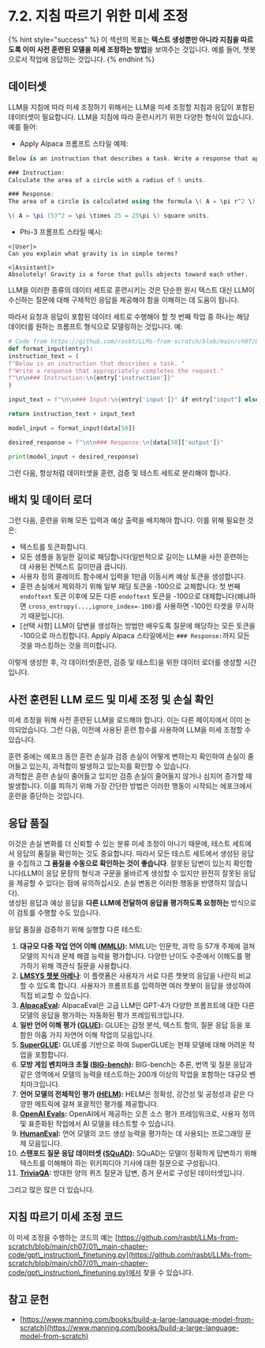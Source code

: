 # 7.2. 지침 따르기 위한 미세 조정

{% hint style="success" %}
이 섹션의 목표는 **텍스트 생성뿐만 아니라 지침을 따르도록 이미 사전 훈련된 모델을 미세 조정하는 방법**을 보여주는 것입니다. 예를 들어, 챗봇으로서 작업에 응답하는 것입니다.
{% endhint %}

## 데이터셋

LLM을 지침에 따라 미세 조정하기 위해서는 LLM을 미세 조정할 지침과 응답이 포함된 데이터셋이 필요합니다. LLM을 지침에 따라 훈련시키기 위한 다양한 형식이 있습니다. 예를 들어:

* Apply Alpaca 프롬프트 스타일 예제:
```csharp
Below is an instruction that describes a task. Write a response that appropriately completes the request.

### Instruction:
Calculate the area of a circle with a radius of 5 units.

### Response:
The area of a circle is calculated using the formula \( A = \pi r^2 \). Plugging in the radius of 5 units:

\( A = \pi (5)^2 = \pi \times 25 = 25\pi \) square units.
```
* Phi-3 프롬프트 스타일 예시:
```vbnet
<|User|>
Can you explain what gravity is in simple terms?

<|Assistant|>
Absolutely! Gravity is a force that pulls objects toward each other.
```
LLM을 이러한 종류의 데이터 세트로 훈련시키는 것은 단순한 원시 텍스트 대신 LLM이 수신하는 질문에 대해 구체적인 응답을 제공해야 함을 이해하는 데 도움이 됩니다.

따라서 요청과 응답이 포함된 데이터 세트로 수행해야 할 첫 번째 작업 중 하나는 해당 데이터를 원하는 프롬프트 형식으로 모델링하는 것입니다. 예:
```python
# Code from https://github.com/rasbt/LLMs-from-scratch/blob/main/ch07/01_main-chapter-code/ch07.ipynb
def format_input(entry):
instruction_text = (
f"Below is an instruction that describes a task. "
f"Write a response that appropriately completes the request."
f"\n\n### Instruction:\n{entry['instruction']}"
)

input_text = f"\n\n### Input:\n{entry['input']}" if entry["input"] else ""

return instruction_text + input_text

model_input = format_input(data[50])

desired_response = f"\n\n### Response:\n{data[50]['output']}"

print(model_input + desired_response)
```
그런 다음, 항상처럼 데이터셋을 훈련, 검증 및 테스트 세트로 분리해야 합니다.

## 배치 및 데이터 로더

그런 다음, 훈련을 위해 모든 입력과 예상 출력을 배치해야 합니다. 이를 위해 필요한 것은:

* 텍스트를 토큰화합니다.
* 모든 샘플을 동일한 길이로 패딩합니다(일반적으로 길이는 LLM을 사전 훈련하는 데 사용된 컨텍스트 길이만큼 큽니다).
* 사용자 정의 콜레이트 함수에서 입력을 1만큼 이동시켜 예상 토큰을 생성합니다.
* 훈련 손실에서 제외하기 위해 일부 패딩 토큰을 -100으로 교체합니다: 첫 번째 `endoftext` 토큰 이후에 모든 다른 `endoftext` 토큰을 -100으로 대체합니다(왜냐하면 `cross_entropy(...,ignore_index=-100)`를 사용하면 -100인 타겟을 무시하기 때문입니다).
* \[선택 사항\] LLM이 답변을 생성하는 방법만 배우도록 질문에 해당하는 모든 토큰을 -100으로 마스킹합니다. Apply Alpaca 스타일에서는 `### Response:`까지 모든 것을 마스킹하는 것을 의미합니다.

이렇게 생성한 후, 각 데이터셋(훈련, 검증 및 테스트)을 위한 데이터 로더를 생성할 시간입니다.

## 사전 훈련된 LLM 로드 및 미세 조정 및 손실 확인

미세 조정을 위해 사전 훈련된 LLM을 로드해야 합니다. 이는 다른 페이지에서 이미 논의되었습니다. 그런 다음, 이전에 사용된 훈련 함수를 사용하여 LLM을 미세 조정할 수 있습니다.

훈련 중에는 에포크 동안 훈련 손실과 검증 손실이 어떻게 변하는지 확인하여 손실이 줄어들고 있는지, 과적합이 발생하고 있는지를 확인할 수 있습니다.\
과적합은 훈련 손실이 줄어들고 있지만 검증 손실이 줄어들지 않거나 심지어 증가할 때 발생합니다. 이를 피하기 위해 가장 간단한 방법은 이러한 행동이 시작되는 에포크에서 훈련을 중단하는 것입니다.

## 응답 품질

이것은 손실 변화를 더 신뢰할 수 있는 분류 미세 조정이 아니기 때문에, 테스트 세트에서 응답의 품질을 확인하는 것도 중요합니다. 따라서 모든 테스트 세트에서 생성된 응답을 수집하고 **그 품질을 수동으로 확인하는 것이 좋습니다**. 잘못된 답변이 있는지 확인합니다(LLM이 응답 문장의 형식과 구문을 올바르게 생성할 수 있지만 완전히 잘못된 응답을 제공할 수 있다는 점에 유의하십시오. 손실 변동은 이러한 행동을 반영하지 않습니다).\
생성된 응답과 예상 응답을 **다른 LLM에 전달하여 응답을 평가하도록 요청하는** 방식으로 이 검토를 수행할 수도 있습니다.

응답 품질을 검증하기 위해 실행할 다른 테스트:

1. **대규모 다중 작업 언어 이해 (**[**MMLU**](https://arxiv.org/abs/2009.03300)**):** MMLU는 인문학, 과학 등 57개 주제에 걸쳐 모델의 지식과 문제 해결 능력을 평가합니다. 다양한 난이도 수준에서 이해도를 평가하기 위해 객관식 질문을 사용합니다.
2. [**LMSYS 챗봇 아레나**](https://arena.lmsys.org): 이 플랫폼은 사용자가 서로 다른 챗봇의 응답을 나란히 비교할 수 있도록 합니다. 사용자가 프롬프트를 입력하면 여러 챗봇이 응답을 생성하여 직접 비교할 수 있습니다.
3. [**AlpacaEval**](https://github.com/tatsu-lab/alpaca_eval)**:** AlpacaEval은 고급 LLM인 GPT-4가 다양한 프롬프트에 대한 다른 모델의 응답을 평가하는 자동화된 평가 프레임워크입니다.
4. **일반 언어 이해 평가 (**[**GLUE**](https://gluebenchmark.com/)**):** GLUE는 감정 분석, 텍스트 함의, 질문 응답 등을 포함한 아홉 가지 자연어 이해 작업의 모음입니다.
5. [**SuperGLUE**](https://super.gluebenchmark.com/)**:** GLUE를 기반으로 하여 SuperGLUE는 현재 모델에 대해 어려운 작업을 포함합니다.
6. **모방 게임 벤치마크 초월 (**[**BIG-bench**](https://github.com/google/BIG-bench)**):** BIG-bench는 추론, 번역 및 질문 응답과 같은 영역에서 모델의 능력을 테스트하는 200개 이상의 작업을 포함하는 대규모 벤치마크입니다.
7. **언어 모델의 전체적인 평가 (**[**HELM**](https://crfm.stanford.edu/helm/lite/latest/)**):** HELM은 정확성, 강건성 및 공정성과 같은 다양한 메트릭에 걸쳐 포괄적인 평가를 제공합니다.
8. [**OpenAI Evals**](https://github.com/openai/evals)**:** OpenAI에서 제공하는 오픈 소스 평가 프레임워크로, 사용자 정의 및 표준화된 작업에서 AI 모델을 테스트할 수 있습니다.
9. [**HumanEval**](https://github.com/openai/human-eval)**:** 언어 모델의 코드 생성 능력을 평가하는 데 사용되는 프로그래밍 문제 모음입니다.
10. **스탠포드 질문 응답 데이터셋 (**[**SQuAD**](https://rajpurkar.github.io/SQuAD-explorer/)**):** SQuAD는 모델이 정확하게 답변하기 위해 텍스트를 이해해야 하는 위키피디아 기사에 대한 질문으로 구성됩니다.
11. [**TriviaQA**](https://nlp.cs.washington.edu/triviaqa/)**:** 방대한 양의 퀴즈 질문과 답변, 증거 문서로 구성된 데이터셋입니다.

그리고 많은 많은 더 있습니다.

## 지침 따르기 미세 조정 코드

이 미세 조정을 수행하는 코드의 예는 [https://github.com/rasbt/LLMs-from-scratch/blob/main/ch07/01\_main-chapter-code/gpt\_instruction\_finetuning.py](https://github.com/rasbt/LLMs-from-scratch/blob/main/ch07/01\_main-chapter-code/gpt\_instruction\_finetuning.py)에서 찾을 수 있습니다.

## 참고 문헌

* [https://www.manning.com/books/build-a-large-language-model-from-scratch](https://www.manning.com/books/build-a-large-language-model-from-scratch)
